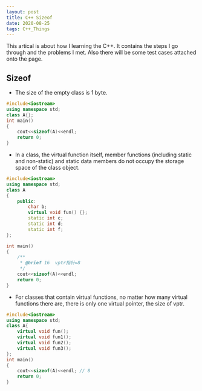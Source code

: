 ```yaml
---
layout: post
title: C++ Sizeof
date: 2020-08-25
tags: C++_Things
---
```


This artical is about how I learning the C++. It contains the steps I go through and the problems I met. Also there will be some test cases attached onto the page.

## Sizeof

* The size of the empty class is 1 byte.  
```C++
#include<iostream>
using namespace std;
class A{};
int main()
{
    cout<<sizeof(A)<<endl;
    return 0;
}
```
* In a class, the virtual function itself, member functions (including static and non-static) and static data members do not occupy the storage space of the class object.  
```C++
#include<iostream>
using namespace std;
class A
{
    public:
        char b;
        virtual void fun() {};
        static int c;
        static int d;
        static int f;
};

int main()
{
    /**
     * @brief 16  vptr指针=8
     */
    cout<<sizeof(A)<<endl; 
    return 0;
}
```
* For classes that contain virtual functions, no matter how many virtual functions there are, there is only one virtual pointer, the size of vptr.  
```C++
#include<iostream>
using namespace std;
class A{
    virtual void fun();
    virtual void fun1();
    virtual void fun2();
    virtual void fun3();
};
int main()
{
    cout<<sizeof(A)<<endl; // 8
    return 0;
}
```
